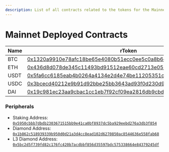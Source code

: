 ```yaml
---
description: List of all contracts related to the tokens for the Mainnet V1.
---
```


# Mainnet Deployed Contracts

| Name | rToken                                                                                                                                                               | dToken                                                                                                                                                               | Address                                                                                                                                                              |
| ---- | -------------------------------------------------------------------------------------------------------------------------------------------------------------------- | -------------------------------------------------------------------------------------------------------------------------------------------------------------------- | -------------------------------------------------------------------------------------------------------------------------------------------------------------------- |
| BTC  | [0x1320a9910e78afc18be65e4080b51ecc0ee5c0a8b6cc7ef4e685e02b50e57ef](https://starkscan.co/contract/0x1320a9910e78afc18be65e4080b51ecc0ee5c0a8b6cc7ef4e685e02b50e57ef) | [0x2614c784267d2026042ab98588f90efbffaade8982567e93530db4ed41201cf](https://starkscan.co/contract/0x2614c784267d2026042ab98588f90efbffaade8982567e93530db4ed41201cf) | [0x3fe2b97c1fd336e750087d68b9b867997fd64a2661ff3ca5a7c771641e8e7ac](https://starkscan.co/contract/0x3fe2b97c1fd336e750087d68b9b867997fd64a2661ff3ca5a7c771641e8e7ac) |
| ETH  | [0x436d8d078de345c11493bd91512eae60cd2713e05bcaa0bb9f0cba90358c6e](https://starkscan.co/contract/0x436d8d078de345c11493bd91512eae60cd2713e05bcaa0bb9f0cba90358c6e)   | [0x1ef7f9f8bf01678dc6d27e2c26fb7e8eac3812a24752e6a1d6a49d153bec9f3](https://starkscan.co/contract/0x1ef7f9f8bf01678dc6d27e2c26fb7e8eac3812a24752e6a1d6a49d153bec9f3) | [0x49d36570d4e46f48e99674bd3fcc84644ddd6b96f7c741b1562b82f9e004dc7](https://starkscan.co/contract/0x49d36570d4e46f48e99674bd3fcc84644ddd6b96f7c741b1562b82f9e004dc7) |
| USDT | [0x5fa6cc6185eab4b0264a4134e2d4e74be11205351c7c91196cb27d5d97f8d21](https://starkscan.co/contract/0x5fa6cc6185eab4b0264a4134e2d4e74be11205351c7c91196cb27d5d97f8d21) | [0x12b8185e237dd0340340faeb3351dbe53f8a42f5a9bf974ddf90ced56e301c7](https://starkscan.co/contract/0x12b8185e237dd0340340faeb3351dbe53f8a42f5a9bf974ddf90ced56e301c7) | [0x68f5c6a61780768455de69077e07e89787839bf8166decfbf92b645209c0fb8](https://starkscan.co/contract/0x68f5c6a61780768455de69077e07e89787839bf8166decfbf92b645209c0fb8) |
| USDC | [0x3bcecd40212e9b91d92bbe25bb3643ad93f0d230d93237c675f46fac5187e8c](https://starkscan.co/contract/0x3bcecd40212e9b91d92bbe25bb3643ad93f0d230d93237c675f46fac5187e8c) | [0x21d8d8519f5464ec63c6b9a80a5229c5ddeed57ecded4c8a9dfc34e31b49990](https://starkscan.co/contract/0x21d8d8519f5464ec63c6b9a80a5229c5ddeed57ecded4c8a9dfc34e31b49990) | [0x53c91253bc9682c04929ca02ed00b3e423f6710d2ee7e0d5ebb06f3ecf368a8](https://starkscan.co/contract/0x53c91253bc9682c04929ca02ed00b3e423f6710d2ee7e0d5ebb06f3ecf368a8) |
| DAI  | [0x19c981ec23aa9cbac1cc1eb7f92cf09ea2816db9cbd932e251c86a2e8fb725f](https://starkscan.co/contract/0x19c981ec23aa9cbac1cc1eb7f92cf09ea2816db9cbd932e251c86a2e8fb725f) | [0x7eeed99c095f83716e465e2c52a3ec8f47b323041ddc4f97778ac0393b7f358](https://starkscan.co/contract/0x7eeed99c095f83716e465e2c52a3ec8f47b323041ddc4f97778ac0393b7f358) | [0x0da114221cb83fa859dbdb4c44beeaa0bb37c7537ad5ae66fe5e0efd20e6eb3](https://starkscan.co/contract/0x0da114221cb83fa859dbdb4c44beeaa0bb37c7537ad5ae66fe5e0efd20e6eb3) |



### Peripherals

* Staking Address: [`0x5950cbbb7dbdb2303671515bb9e41ca0bf8937dc5ba929eebd276a3db3f854`](https://starkscan.co/contract/0x5950cbbb7dbdb2303671515bb9e41ca0bf8937dc5ba929eebd276a3db3f854)
* Diamond Address: [`0x1b862c518939339b950d0d21a3d4cc8ead102d6270850ac8544636e558fab68`](https://starkscan.co/contract/0x1b862c518939339b950d0d21a3d4cc8ead102d6270850ac8544636e558fab68)
* L3 Diamond Address: [`0x5bc2d5f739fd82c176fc420b7acdbbf856d35597bdc575338664e84379245df`](https://starkscan.co/contract/0x5bc2d5f739fd82c176fc420b7acdbbf856d35597bdc575338664e84379245df)
